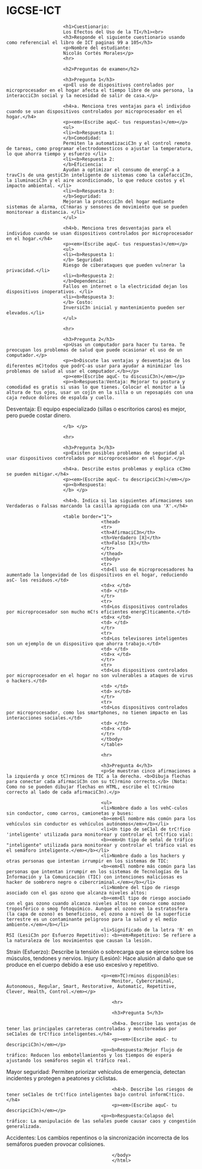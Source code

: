 # IGCSE-ICT
<!DOCTYPE html>
<html lang="es">
           <head>
           <meta charset="UTF-8">
                         <title>Cuestionario:
                         Los Efectos del Uso de la TI</title>
                         </head>
                         <body>

                         <h1>Cuestionario:
                         Los Efectos del Uso de la TI</h1><br>
                         <h3>Responde el siguiente cuestionario usando como referencial el libro de ICT paginas 99 a 105</h3>
                         <p>Nombre del estudiante:
                         Nicolás Cortés Morales</p>
                         <hr>

                         <h2>Preguntas de examen</h2>

                         <h3>Pregunta 1</h3>
                         <p>El uso de dispositivos controlados por microprocesador en el hogar afecta el tiempo libre de una persona, la interacciC3n social y la necesidad de salir de casa.</p>

                         <h4>a. Menciona tres ventajas para el individuo cuando se usan dispositivos controlados por microprocesador en el hogar.</h4>
                         <p><em>(Escribe aquC- tus respuestas)</em></p>
                         <ul>
                         <li><b>Respuesta 1:
                         </b>Comodidad:
                         Permiten la automatizaciC3n y el control remoto de tareas, como programar electrodomesticos o ajustar la temperatura, lo que ahorra tiempo y esfuerzo </li>
                         <li><b>Respuesta 2:
                         </b>Eficiencia:
                         Ayudan a optimizar el consumo de energC-a a travC)s de una gestiC3n inteligente de sistemas como la calefacciC3n, la iluminaciC3n y el aire acondicionado, lo que reduce costos y el impacto ambiental. </li>
                         <li><b>Respuesta 3:
                         </b>Seguridad:
                         Mejoran la protecciC3n del hogar mediante sistemas de alarma, cC!maras y sensores de movimiento que se pueden monitorear a distancia. </li>
                         </ul>

                         <h4>b. Menciona tres desventajas para el individuo cuando se usan dispositivos controlados por microprocesador en el hogar.</h4>
                         <p><em>(Escribe aquC- tus respuestas)</em></p>
                         <ul>
                         <li><b>Respuesta 1:
                         </b> Seguridad:
                         Riesgo de ciberataques que pueden vulnerar la privacidad.</li>
                         <li><b>Respuesta 2:
                         </b>Dependencia:
                         Fallos en internet o la electricidad dejan los dispositivos inoperativos. </li>
                         <li><b>Respuesta 3:
                         </b> Costo:
                         InversiC3n inicial y mantenimiento pueden ser elevados.</li>
                         </ul>

                         <hr>

                         <h3>Pregunta 2</h3>
                         <p>Usas un computador para hacer tu tarea. Te preocupan los problemas de salud que puede ocasionar el uso de un computador.</p>
                         <p><b>Discute las ventajas y desventajas de los diferentes mC)todos que podrC-as usar para ayudar a minimizar los problemas de salud al usar el computador.</b></p>
                         <p><em>(Escribe aquC- tu discusiC3n)</em></p>
                         <p><b>Respuesta:Ventaja: Mejorar tu postura y comodidad es gratis si usas lo que tienes. Colocar el monitor a la altura de tus ojos, usar un cojín en la silla o un reposapiés con una caja reduce dolores de espalda y cuello.

Desventaja: El equipo especializado (sillas o escritorios caros) es mejor, pero puede costar dinero. 

                         </b> </p>

                         <hr>

                         <h3>Pregunta 3</h3>
                         <p>Existen posibles problemas de seguridad al usar dispositivos controlados por microprocesador en el hogar.</p>

                         <h4>a. Describe estos problemas y explica cC3mo se pueden mitigar.</h4>
                         <p><em>(Escribe aquC- tu descripciC3n)</em></p>
                         <p><b>Respuesta:
                         </b> </p>

                         <h4>b. Indica si las siguientes afirmaciones son Verdaderas o Falsas marcando la casilla apropiada con una 'X'.</h4>

                         <table border="1">
                                       <thead>
                                       <tr>
                                       <th>AfirmaciC3n</th>
                                       <th>Verdadero [X]</th>
                                       <th>Falso [X]</th>
                                       </tr>
                                       </thead>
                                       <tbody>
                                       <tr>
                                       <td>El uso de microprocesadores ha aumentado la longevidad de los dispositivos en el hogar, reduciendo asC- los residuos.</td>
                                       <td>x </td>
                                       <td> </td>
                                       </tr>
                                       <tr>
                                       <td>Los dispositivos controlados por microprocesador son mucho mC!s eficientes energC)ticamente.</td>
                                       <td>x </td>
                                       <td> </td>
                                       </tr>
                                       <tr>
                                       <td>Los televisores inteligentes son un ejemplo de un dispositivo que ahorra trabajo.</td>
                                       <td> </td>
                                       <td>x </td>
                                       </tr>
                                       <tr>
                                       <td>Los dispositivos controlados por microprocesador en el hogar no son vulnerables a ataques de virus o hackers.</td>
                                       <td> </td>
                                       <td> x</td>
                                       </tr>
                                       <tr>
                                       <td>Los dispositivos controlados por microprocesador, como los smartphones, no tienen impacto en las interacciones sociales.</td>
                                       <td> </td>
                                       <td>x </td>
                                       </tr>
                                       </tbody>
                                       </table>

                                       <hr>

                                       <h3>Pregunta 4</h3>
                                       <p>Se muestran cinco afirmaciones a la izquierda y once tC)rminos de TIC a la derecha. <b>Dibuja flechas para conectar cada afirmaciC3n con su tC)rmino correcto.</b> (Nota: Como no se pueden dibujar flechas en HTML, escribe el tC)rmino correcto al lado de cada afirmaciC3n).</p>

                                       <ul>
                                       <li>Nombre dado a los vehC-culos sin conductor, como carros, camionetas y buses:
                                       <b><em>El nombre más común para los vehículos sin conductor es vehículos autónomos</em></b></li>
                                       <li>Un tipo de seC1al de trC!fico 'inteligente' utilizada para monitorear y controlar el trC!fico vial:
                                       <b><em>Un tipo de señal de tráfico "inteligente" utilizada para monitorear y controlar el tráfico vial es el semáforo inteligente.</em></b></li>
                                       <li>Nombre dado a los hackers y otras personas que intentan irrumpir en los sistemas de TIC:
                                       <b><em>El nombre más común para las personas que intentan irrumpir en los sistemas de Tecnologías de la Información y la Comunicación (TIC) con intenciones maliciosas es hacker de sombrero negro o cibercriminal.</em></b></li>
                                       <li>Nombre del tipo de riesgo asociado con el gas ozono que alcanza niveles altos:
                                       <b><em>El tipo de riesgo asociado con el gas ozono cuando alcanza niveles altos se conoce como ozono troposférico o smog fotoquímico. Aunque el ozono en la estratosfera (la capa de ozono) es beneficioso, el ozono a nivel de la superficie terrestre es un contaminante peligroso para la salud y el medio ambiente.</em></b></li>
                                       <li>Significado de la letra 'R' en RSI (LesiC3n por Esfuerzo Repetitivo): <b><em>Repetitivo: Se refiere a la naturaleza de los movimientos que causan la lesión.
Strain (Esfuerzo): Describe la tensión o sobrecarga que se ejerce sobre los músculos, tendones y nervios.
Injury (Lesión): Hace alusión al daño que se produce en el cuerpo debido a ese uso excesivo y repetitivo. </em></b></li>
	                                       </ul>

                                       <p><em>TC)rminos disponibles:
	                                       Monitor, Cybercriminal, Autonomous, Regular, Smart, Restorative, Automatic, Repetitive, Clever, Health, Control.</em></p>

	                                       <hr>

	                                       <h3>Pregunta 5</h3>

	                                       <h4>a. Describe las ventajas de tener las principales carreteras controladas y monitoreadas por seC1ales de trC!fico inteligentes.</h4>
	                                       <p><em>(Escribe aquC- tu descripciC3n)</em></p>
                                       <p><b>Respuesta:Mejor flujo de tráfico: Reducen los embotellamientos y los tiempos de espera ajustando los semáforos según el tráfico real.
Mayor seguridad: Permiten priorizar vehículos de emergencia, detectan incidentes y protegen a peatones y ciclistas.
	                                       </b> </p>

	                                       <h4>b. Describe los riesgos de tener seC1ales de trC!fico inteligentes bajo control informC!tico.</h4>
	                                       <p><em>(Escribe aquC- tu descripciC3n)</em></p>
                                       <p><b>Respuesta:Colapso del tráfico: La manipulación de las señales puede causar caos y congestión generalizada.
Accidentes: Los cambios repentinos o la sincronización incorrecta de los semáforos pueden provocar colisiones.
	                                       </b> </p>

	                                       </body>
	                                       </html>
